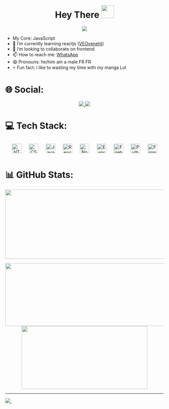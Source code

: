 <h1 align="center">Hey There <img src="https://user-images.githubusercontent.com/1303154/88677602-1635ba80-d120-11ea-84d8-d263ba5fc3c0.gif" width="40px" alt=""><br></h1>
<p align="center"><img src="https://c.tenor.com/GrOZNL13djQAAAAd/tenor.gif" /></p>

<!-- 
- 🔭 I’m currently working on ...
- 🤔 I’m looking for help with ... 
- 💬 Ask me about ...
-->
- My Core: JavaScript
- 🌱 I’m currently learning reactjs (<a target='_blank' href="https://www.veoveneht.eu.org">VEOveneht</a>)
- 👯 I’m looking to collaborate on frontend
- 📫 How to reach me: <a href="wa.me/6283113810321?text=Am%20Github!☺%20">WhatsApp</a>
- 😄 Pronouns: he/him am a male FR FR
- ⚡ Fun fact: i like to wasting my time with my manga Lol

# 🌐 Social:
<p align="center">
<a href="https://www.instagram.com/loo3837955ol"><img src="https://img.shields.io/badge/Instagram-E4405F?style=for-the-badge&logo=instagram&logoColor=white"/> 
<a href="https://wa.me/6283113810321"><img src="https://img.shields.io/badge/WhatsApp-25D366?style=for-the-badge&logo=whatsapp&logoColor=white" /></a>
</p>

# 💻 Tech Stack: 
<div align="center">
<a href="https://en.wikipedia.org/wiki/HTML5" target="_blank"><img style="margin: 10px" src="https://img.shields.io/badge/HTML5-white?style=for-the-badge&logo=html5" alt="HTML5" height="30" /></a>
<a href="https://www.w3schools.com/css/" target="_blank"><img style="margin: 10px" src="https://img.shields.io/badge/CSS3-white?style=for-the-badge&logo=css3&logoColor=blue" alt="CSS3" height="30" /></a>
<a href="https://www.javascript.com/" target="_blank"><img style="margin: 10px" src="https://img.shields.io/badge/JavaScript-white?style=for-the-badge&logo=javascript" alt="JavaScript" height="30" /></a>
<a href="https://reactjs.org/" target="_blank"><img style="margin: 10px" src="https://img.shields.io/badge/ReactJS-gray?style=for-the-badge&logo=react" alt="ReactJS" height="30" /></a>
<a href="https://nodejs.org/" target="_blank"><img style="margin: 10px" src="https://img.shields.io/badge/NodeJS-white?style=for-the-badge&logo=node.js" alt="NodeJS" height="30" /></a>
<a href="https://expressjs.com/" target="_blank"><img style="margin: 10px" src="https://img.shields.io/badge/ExpressJS-black?style=for-the-badge&logo=express" alt="ExpressJS" height="30" /></a>
<a href="https://firebase.google.com/" target="_blank"><img style="margin: 10px" src="https://img.shields.io/badge/Firebase-red?style=for-the-badge&logo=firebase" alt="Firebase" height="30" /></a>
<a href="https://www.python.org/" target="_blank"><img style="margin: 10px" src="https://img.shields.io/badge/Python-white?style=for-the-badge&logo=python" alt="Python" height="30" /></a>
<a href="https://www.figma.com/" target="_blank"><img style="margin: 10px" src="https://img.shields.io/badge/Figma-wheat?style=for-the-badge&logo=figma" alt="Figma" height="30" /></a>
</div>

# 📊 GitHub Stats:
<p align="center">
  <img width="800" height="220" src="https://streak-stats.demolab.com?user=VEOveneht&theme=highcontrast&hide_border=true&border_radius=5&card_width=800">
</p>
<p align="center">
  <img width="600" height="200" src="https://github-readme-stats.vercel.app/api?username=VEOveneht&show_icons=true&theme=vision-friendly-dark">
  <img width="400" height="200" src="https://github-readme-stats.vercel.app/api/top-langs/?username=VEOveneht&size_weight=0.0005&count_weight=0.3&layout=compact&theme=vision-friendly-dark">
</p>

<!--
![](https://github-readme-stats.vercel.app/api?username=VEOveneht&theme=nord&hide_border=false&include_all_commits=false&count_private=false)<br/>
![](https://github-readme-streak-stats.herokuapp.com/?user=VEOveneht&theme=nord&hide_border=false)<br/>
![](https://github-readme-stats.vercel.app/api/top-langs/?username=VEOveneht&theme=nord&hide_border=false&include_all_commits=false&count_private=false&layout=compact)
-->

---
<a href="https://visitcount.itsvg.in" align="center">
  <img src="https://visitcount.itsvg.in/api?id=VEOveneht&label=Profile%20Views&color=12&icon=5&pretty=true" />
</a>

<img href="./ankouguisu.gif"/>

